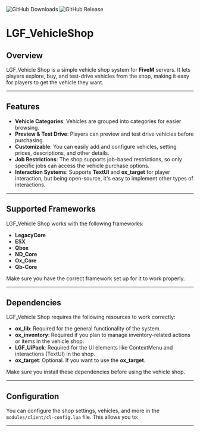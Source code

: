 ![GitHub Downloads](https://img.shields.io/github/downloads/ENT510/LGF_VehicleShop/total?logo=github)
![GitHub Release](https://img.shields.io/github/v/release/ENT510/LGF_VehicleShop?logo=github)

# LGF_VehicleShop

## Overview

LGF_Vehicle Shop is a simple vehicle shop system for **FiveM** servers. It lets players explore, buy, and test-drive vehicles from the shop, making it easy for players to get the vehicle they want.

---

## Features

- **Vehicle Categories**: Vehicles are grouped into categories for easier browsing.
- **Preview & Test Drive**: Players can preview and test drive vehicles before purchasing.
- **Customizable**: You can easily add and configure vehicles, setting prices, descriptions, and other details.
- **Job Restrictions**: The shop supports job-based restrictions, so only specific jobs can access the vehicle purchase options.
- **Interaction Systems**: Supports **TextUI** and **ox_target** for player interaction, but being open-source, it's easy to implement other types of interactions.

---

## Supported Frameworks

LGF_Vehicle Shop works with the following frameworks:

- **LegacyCore**
- **ESX**
- **Qbox**
- **ND_Core**
- **Ox_Core**
- **Qb-Core**

Make sure you have the correct framework set up for it to work properly.

---

## Dependencies

LGF_Vehicle Shop requires the following resources to work correctly:

- **ox_lib**: Required for the general functionality of the system.
- **ox_inventory**: Required if you plan to manage inventory-related actions or items in the vehicle shop.
- **LGF_UiPack**: Required for the UI elements like ContextMenu and interactions (TextUI) in the shop.
- **ox_target**: Optional. If you want to use the **ox_target**.

Make sure you install these dependencies before using the vehicle shop.

---

## Configuration

You can configure the shop settings, vehicles, and more in the `modules/client/cl-config.lua` file. This allows you to:

---
